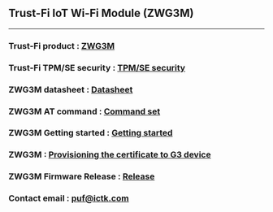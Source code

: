 ## Trust-Fi IoT Wi-Fi Module (ZWG3M)
---

### Trust-Fi product : [ZWG3M](/zwg3m-module.html)

### Trust-Fi TPM/SE security : [TPM/SE security](/TrustFi-security.html)

### ZWG3M  datasheet : [Datasheet](/files/ZWG3M-Datasheet-v1.0.pdf)

### ZWG3M  AT command : [Command set](/files/ZWG3M-ATcommand-v1.0.pdf)

### ZWG3M Getting started : [Getting started](/zwg3m-GettingStarted.html)

### ZWG3M  : [Provisioning the certificate to G3 device](/zwg3m-Certificate.html)

### ZWG3M Firmware Release : [Release](/Firmware-release.md)

### Contact email : [puf@ictk.com](http://ictk.com/contactUs/)

